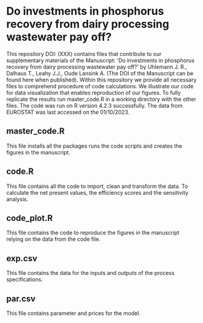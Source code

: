 # Do investments in phosphorus recovery from dairy processing wastewater pay off?

This repository DOI: (XXX) contains files that contribute to our supplementary materials of the Manuscript: 'Do investments in phosphorus recovery from dairy processing wastewater pay off?' by Uhlemann J. R., Dalhaus T., Leahy J.J., Oude Lansink A.  (The DOI of the Manuscript can be found here when published). Within this repository we provide all necessary files to comprehend procedure of code calculations. We illustrate our code for data visualization that enables reproduction of our figures. To fully replicate the results run master_code.R in a working directory with the other files. The code was run on R version 4.2.3 successfully. The data from EUROSTAT was last accessed on the 01/10/2023.

## master_code.R
This file installs all the packages runs the code scripts and creates the figures in the manuscript.

## code.R
This file contains all the code to import, clean and transform the data. To calculate the net present values, the efficiency scores and the sensitivity analysis.

## code_plot.R
This file contains the code to reproduce the figures in the manuscript relying on the data from the code file.

## exp.csv
This file contains the data for the inputs and outputs of the process specifications.

## par.csv
This file contains parameter and prices for the model.
